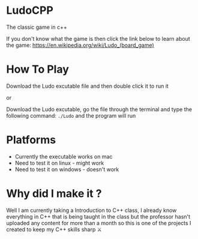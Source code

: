 # LudoCPP

The classic game in c++

If you don't know what the game is then click the link below to learn about the game:
https://en.wikipedia.org/wiki/Ludo_(board_game)


# How To Play 
Download the Ludo excutable file and then double click it to run it

or 

Download the Ludo excutable, go the file through the terminal and type the following command:
`./Ludo` and the program will run

# Platforms
* Currently the executable works on mac
* Need to test it on linux - might work
* Need to test it on windows - doesn't work

# Why did I make it ?
Well I am currently taking a Introduction to C++ class, I already know everything in C++ that is being taught in the class but the professor hasn't uploaded any content for more than a month so this is one of the projects I created to keep my C++ skills sharp ⚔️
